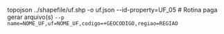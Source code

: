 topojson ../shapefile/uf.shp -o uf.json --id-property=UF_05 # Rotina paga gerar arquivo(s)
`--p name=NOME_UF,uf=NOME_UF,codigo=+GEOCODIGO,regiao=REGIAO`